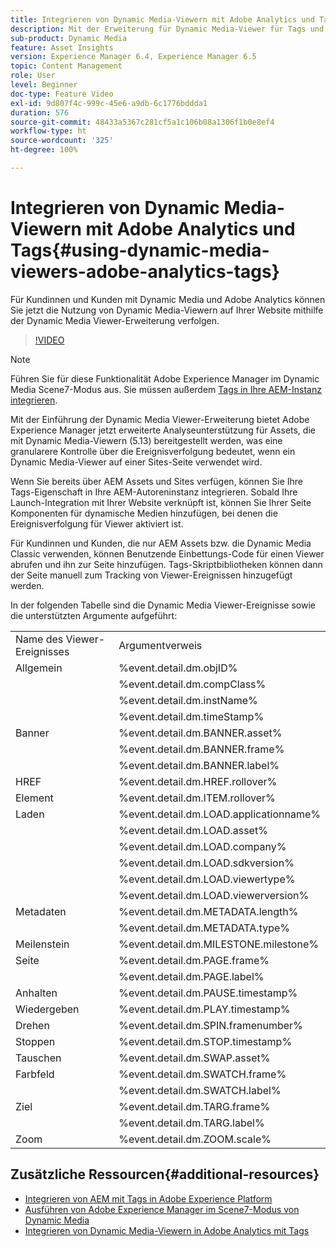 ```yaml
---
title: Integrieren von Dynamic Media-Viewern mit Adobe Analytics und Tags
description: Mit der Erweiterung für Dynamic Media-Viewer für Tags und der neuen Dynamic Media-Viewer-Version 5.13 können Kundinnen und Kunden von Dynamic Media, Adobe Analytics und Tags Ereignisse und Daten verwenden, die für die Dynamic Media-Viewer in ihrer Tags-Konfiguration spezifisch sind.
sub-product: Dynamic Media
feature: Asset Insights
version: Experience Manager 6.4, Experience Manager 6.5
topic: Content Management
role: User
level: Beginner
doc-type: Feature Video
exl-id: 9d807f4c-999c-45e6-a9db-6c1776bddda1
duration: 576
source-git-commit: 48433a5367c281cf5a1c106b08a1306f1b0e8ef4
workflow-type: ht
source-wordcount: '325'
ht-degree: 100%

---
```


# Integrieren von Dynamic Media-Viewern mit Adobe Analytics und Tags{#using-dynamic-media-viewers-adobe-analytics-tags}

Für Kundinnen und Kunden mit Dynamic Media und Adobe Analytics können Sie jetzt die Nutzung von Dynamic Media-Viewern auf Ihrer Website mithilfe der Dynamic Media Viewer-Erweiterung verfolgen.

>[!VIDEO](https://video.tv.adobe.com/v/33000?quality=12&learn=on&captions=ger)

>[!NOTE]
>
> Führen Sie für diese Funktionalität Adobe Experience Manager im Dynamic Media Scene7-Modus aus. Sie müssen außerdem [Tags in Ihre AEM-Instanz integrieren](https://experienceleague.adobe.com/docs/experience-manager-learn/sites/integrations/experience-platform-launch/overview.html?lang=de).

Mit der Einführung der Dynamic Media Viewer-Erweiterung bietet Adobe Experience Manager jetzt erweiterte Analyseunterstützung für Assets, die mit Dynamic Media-Viewern (5.13) bereitgestellt werden, was eine granularere Kontrolle über die Ereignisverfolgung bedeutet, wenn ein Dynamic Media-Viewer auf einer Sites-Seite verwendet wird.

Wenn Sie bereits über AEM Assets und Sites verfügen, können Sie Ihre Tags-Eigenschaft in Ihre AEM-Autoreninstanz integrieren. Sobald Ihre Launch-Integration mit Ihrer Website verknüpft ist, können Sie Ihrer Seite Komponenten für dynamische Medien hinzufügen, bei denen die Ereignisverfolgung für Viewer aktiviert ist.

Für Kundinnen und Kunden, die nur AEM Assets bzw. die Dynamic Media Classic verwenden, können Benutzende Einbettungs-Code für einen Viewer abrufen und ihn zur Seite hinzufügen. Tags-Skriptbibliotheken können dann der Seite manuell zum Tracking von Viewer-Ereignissen hinzugefügt werden.

In der folgenden Tabelle sind die Dynamic Media Viewer-Ereignisse sowie die unterstützten Argumente aufgeführt:

<table>
   <tbody>
      <tr>
         <td>Name des Viewer-Ereignisses</td>
         <td>Argumentverweis</td>
      </tr>
      <tr>
         <td> Allgemein </td>
         <td> %event.detail.dm.objID% </td>
      </tr>
      <tr>
         <td> </td>
         <td> %event.detail.dm.compClass% </td>
      </tr>
      <tr>
         <td> </td>
         <td> %event.detail.dm.instName% </td>
      </tr>
      <tr>
         <td> </td>
         <td> %event.detail.dm.timeStamp% </td>
      </tr>
      <tr>
         <td> Banner <br></td>
         <td> %event.detail.dm.BANNER.asset% </td>
      </tr>
      <tr>
         <td> </td>
         <td> %event.detail.dm.BANNER.frame% </td>
      </tr>
      <tr>
         <td> </td>
         <td> %event.detail.dm.BANNER.label% </td>
      </tr>
      <tr>
         <td> HREF </td>
         <td> %event.detail.dm.HREF.rollover% </td>
      </tr>
      <tr>
         <td> Element </td>
         <td> %event.detail.dm.ITEM.rollover% </td>
      </tr>
      <tr>
         <td> Laden </td>
         <td> %event.detail.dm.LOAD.applicationname% </td>
      </tr>
      <tr>
         <td><strong> </strong></td>
         <td> %event.detail.dm.LOAD.asset% </td>
      </tr>
      <tr>
         <td><strong> </strong></td>
         <td> %event.detail.dm.LOAD.company% </td>
      </tr>
      <tr>
         <td><strong> </strong></td>
         <td> %event.detail.dm.LOAD.sdkversion% </td>
      </tr>
      <tr>
         <td><strong> </strong></td>
         <td> %event.detail.dm.LOAD.viewertype% </td>
      </tr>
      <tr>
         <td><strong> </strong></td>
         <td> %event.detail.dm.LOAD.viewerversion% </td>
      </tr>
      <tr>
         <td> Metadaten </td>
         <td> %event.detail.dm.METADATA.length% </td>
      </tr>
      <tr>
         <td> </td>
         <td> %event.detail.dm.METADATA.type% </td>
      </tr>
      <tr>
         <td> Meilenstein </td>
         <td> %event.detail.dm.MILESTONE.milestone% </td>
      </tr>
      <tr>
         <td> Seite </td>
         <td> %event.detail.dm.PAGE.frame% </td>
      </tr>
      <tr>
         <td> </td>
         <td> %event.detail.dm.PAGE.label% </td>
      </tr>
      <tr>
         <td> Anhalten </td>
         <td> %event.detail.dm.PAUSE.timestamp% </td>
      </tr>
      <tr>
         <td> Wiedergeben </td>
         <td> %event.detail.dm.PLAY.timestamp% </td>
      </tr>
      <tr>
         <td> Drehen </td>
         <td> %event.detail.dm.SPIN.framenumber% </td>
      </tr>
      <tr>
         <td> Stoppen </td>
         <td> %event.detail.dm.STOP.timestamp% </td>
      </tr>
      <tr>
         <td> Tauschen </td>
         <td> %event.detail.dm.SWAP.asset% </td>
      </tr>
      <tr>
         <td> Farbfeld </td>
         <td> %event.detail.dm.SWATCH.frame% </td>
      </tr>
      <tr>
         <td> </td>
         <td> %event.detail.dm.SWATCH.label% </td>
      </tr>
      <tr>
         <td> Ziel </td>
         <td> %event.detail.dm.TARG.frame% </td>
      </tr>
      <tr>
         <td> </td>
         <td> %event.detail.dm.TARG.label% </td>
      </tr>
      <tr>
         <td> Zoom </td>
         <td> %event.detail.dm.ZOOM.scale% </td>
      </tr>
   </tbody>
</table>

## Zusätzliche Ressourcen{#additional-resources}

* [Integrieren von AEM mit Tags in Adobe Experience Platform](https://experienceleague.adobe.com/docs/experience-manager-learn/sites/integrations/experience-platform-launch/overview.html?lang=de)
* [Ausführen von Adobe Experience Manager im Scene7-Modus von Dynamic Media](https://experienceleague.adobe.com/docs/experience-manager-65/assets/dynamic/config-dms7.html?lang=de)
* [Integrieren von Dynamic Media-Viewern in Adobe Analytics mit Tags](https://experienceleague.adobe.com/docs/experience-manager-learn/assets/dynamic-media/dynamic-media-viewer-extension-use.html?lang=de)
